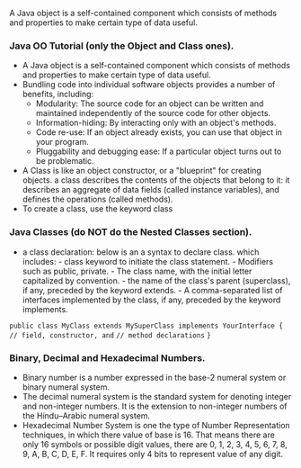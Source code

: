 A Java object is a self-contained component which consists of methods and properties to make certain type of data useful.

### Java OO Tutorial (only the Object and Class ones).
- A Java object is a self-contained component which consists of methods and properties to make certain type of data useful.
- Bundling code into individual software objects provides a number of benefits, including:
   - Modularity: The source code for an object can be written and maintained independently of the source code for other objects.
   - Information-hiding: By interacting only with an object's methods.
   - Code re-use: If an object already exists, you can use that object in your program. 
   - Pluggability and debugging ease: If a particular object turns out to be problematic. 
- A Class is like an object constructor, or a "blueprint" for creating objects. a class describes the contents of the objects that belong to it: it describes an aggregate of data fields (called instance variables), and defines the operations (called methods).
-  To create a class, use the keyword class    
 
### Java Classes (do NOT do the Nested Classes section). 
- a class declaration: below is an a syntax to declare class. which includes: 
      - class keyword to initiate the class statement. 
      - Modifiers such as public, private. 
      - The class name, with the initial letter capitalized by convention.
      - the name of the class's parent (superclass), if any, preceded by the keyword extends. 
      - A comma-separated list of interfaces implemented by the class, if any, preceded by the keyword implements.

`public class MyClass extends MySuperClass implements YourInterface {`
    `// field, constructor, and`
    `// method declarations`
`}`

### Binary, Decimal and Hexadecimal Numbers.
- Binary number is a number expressed in the base-2 numeral system or binary numeral system.
- The decimal numeral system is the standard system for denoting integer and non-integer numbers. It is the extension to non-integer numbers of the Hindu–Arabic numeral system. 
- Hexadecimal Number System is one the type of Number Representation techniques, in which there value of base is 16. That means there are only 16 symbols or possible digit values, there are 0, 1, 2, 3, 4, 5, 6, 7, 8, 9, A, B, C, D, E, F. It requires only 4 bits to represent value of any digit.